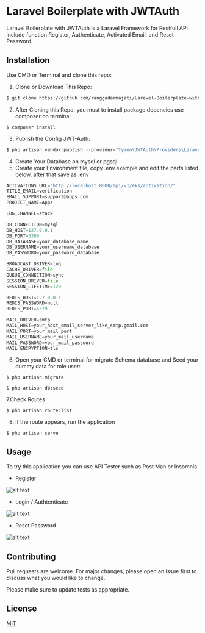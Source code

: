 # Laravel Boilerplate with JWTAuth

Laravel Boilerplate with JWTAuth is a Laravel Framework for Restfull API include function Register, Authenticate, Activated Email, and Reset Password.

## Installation

Use CMD or Terminal and clone this repo:

1. Clone or Download This Repo:
```bash
$ git clone https://github.com/ranggadarmajati/Laravel-Boilerplate-with-JWT-Auth
```

2. After Cloning this Repo, you must to install package depencies use composer on terminal

```composer_install
$ composer install
```
3. Publish the Config JWT-Auth:

```python
$ php artisan vendor:publish --provider="Tymon\JWTAuth\Providers\LaravelServiceProvider"
```
4. Create Your Database on mysql or pgsql
5. Create your Environment file, copy .env.example and edit the parts listed below, after that save as .env
```python
ACTIVATIONS_URL="http://localhost:8000/api/v1/eks/activation/"
TITLE_EMAIL=verification
EMAIL_SUPPORT=support@apps.com
PROJECT_NAME=Apps

LOG_CHANNEL=stack

DB_CONNECTION=mysql
DB_HOST=127.0.0.1
DB_PORT=3306
DB_DATABASE=your_database_name
DB_USERNAME=your_username_database
DB_PASSWORD=your_password_database

BROADCAST_DRIVER=log
CACHE_DRIVER=file
QUEUE_CONNECTION=sync
SESSION_DRIVER=file
SESSION_LIFETIME=120

REDIS_HOST=127.0.0.1
REDIS_PASSWORD=null
REDIS_PORT=6379

MAIL_DRIVER=smtp
MAIL_HOST=your_host_email_server_like_smtp.gmail.com
MAIL_PORT=your_mail_port
MAIL_USERNAME=your_mail_username
MAIL_PASSWORD=your_mail_password
MAIL_ENCRYPTION=tls
```

6. Open your CMD or terminal for migrate Schema database and Seed your dummy data for role user: 
```code
$ php artisan migrate

$ php artisan db:seed
```
7.Check Routes
```code
$ php artisan route:list

```
8. if the route appears, run the application 
```code
$ php artisan serve

```
## Usage
To try this application you can use API Tester such as Post Man or Insomnia

* Register

![alt text](https://i.ibb.co/NZpL8nj/Screenshot-from-2019-05-11-21-49-22.png)

* Login / Authtenticate

![alt text](https://i.ibb.co/h13rHpd/Screenshot-from-2019-05-11-21-54-53.png)

* Reset Password

![alt text](https://i.ibb.co/2Zmyvky/Screenshot-from-2019-05-11-21-57-15.png)

## Contributing
Pull requests are welcome. For major changes, please open an issue first to discuss what you would like to change.

Please make sure to update tests as appropriate.

## License
[MIT](https://choosealicense.com/licenses/mit/)
